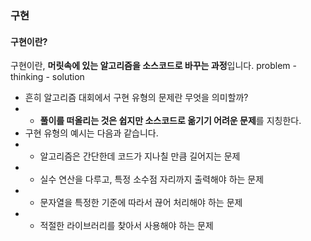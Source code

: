 ### 구현
#### 구현이란? 
구현이란,  **머릿속에 있는 알고리즘을 소스코드로 바꾸는 과정**입니다.
problem - thinking - solution

+ 흔히 알고리즘 대회에서 구현 유형의 문제란 무엇을 의미할까?
+ + **풀이를 떠올리는 것은 쉽지만 소스코드로 옮기기 어려운 문제**를 지칭한다.
+ 구현 유형의 예시는 다음과 같습니다.
+ + 알고리즘은 간단한데 코드가 지나칠 만큼 길어지는 문제
+ + 실수 연산을 다루고, 특정 소수점 자리까지 출력해야 하는 문제
+ + 문자열을 특정한 기준에 따라서 끊어 처리해야 하는 문제
+ + 적절한 라이브러리를 찾아서 사용해야 하는 문제

